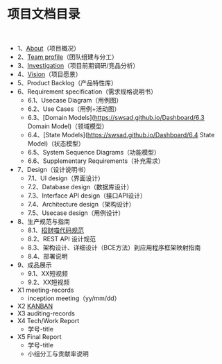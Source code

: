 # 项目文档目录

&nbsp;&nbsp;

+ 1、[About](<https://swsad.github.io/Dashboard/1-about>)（项目概况）
+ 2、[Team profile](https://swsad.github.io/Dashboard/2-team-profile)（团队组建与分工）
+ 3、[Investigation](https://swsad.github.io/Dashboard/3-investigation)（项目前期调研/竞品分析）
+ 4、[Vision](https://swsad.github.io/Dashboard/4-vision)（项目愿景）
+ 5、Product Backlog（产品特性库）
+ 6、Requirement specification（需求规格说明书）
  + 6.1、Usecase Diagram（用例图）
  + 6.2、Use Cases（用例+活动图）
  + 6.3、[Domain Models](https://swsad.github.io/Dashboard/6.3 Domain Model)（领域模型）
  + 6.4、[State Models](https://swsad.github.io/Dashboard/6.4 State Model)（状态模型）
  + 6.5、System Sequence Diagrams（功能模型）
  + 6.6、Supplementary Requirements（补充需求）
+ 7、Design（设计说明书）
  + 7.1、UI design（界面设计）
  + 7.2、Database design（数据库设计）
  + 7.3、Interface API design（接口API设计）
  + 7.4、Architecture design（架构设计）
  + 7.5、Usecase design（用例设计）
+ 8、生产规范与指南
  + 8.1、[招财喵代码规范](https://swsad.github.io/Dashboard/8_1-招财喵代码规范)
  + 8.2、REST API 设计规范
  + 8.3、架构设计、详细设计（BCE方法）到应用程序框架映射指南
  + 8.4、部署说明
+ 9、成品展示
  + 9.1、XX短视频
  + 9.2、XX短视频
+ X1 meeting-records
  + inception meeting（yy/mm/dd）
+ X2 [KANBAN](<https://github.com/swsad/Dashboard/projects>)
+ X3 auditing-records
+ X4 Tech/Work Report
  + 学号-title
+ X5 Final Report
  + 学号-title
  + 小组分工与贡献率说明